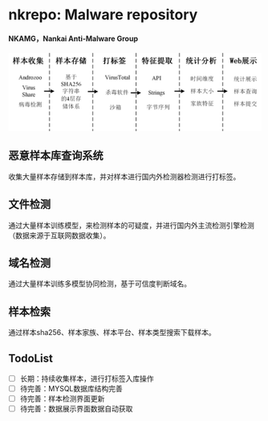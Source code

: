 # nkrepo: Malware repository
#### NKAMG，Nankai Anti-Malware Group

#### ![nkrepo](docs/nkrepo.png)

## 恶意样本库查询系统
收集大量样本存储到样本库，并对样本进行国内外检测器检测进行打标签。

## 文件检测
通过大量样本训练模型，来检测样本的可疑度，并进行国内外主流检测引擎检测（数据来源于互联网数据收集）。

## 域名检测
通过大量样本训练多模型协同检测，基于可信度判断域名。

## 样本检索
通过样本sha256、样本家族、样本平台、样本类型搜索下载样本。

## TodoList
- [ ] 长期：持续收集样本，进行打标签入库操作
- [ ] 待完善：MYSQL数据库结构完善
- [ ] 待完善：样本检测界面更新
- [ ] 待完善：数据展示界面数据自动获取
